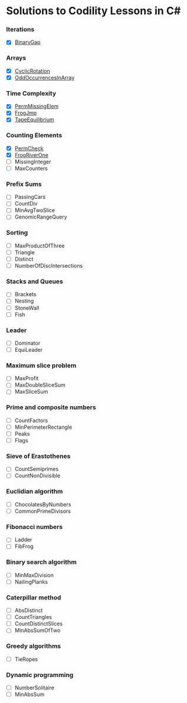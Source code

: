 Solutions to Codility Lessons in C#
=======================

### Iterations
- [x] [BinaryGap](https://app.codility.com/programmers/lessons/1-iterations/binary_gap/)

### Arrays
- [x] [CyclicRotation](https://app.codility.com/programmers/lessons/2-arrays/cyclic_rotation/)
- [x] [OddOccurrencesInArray](https://app.codility.com/programmers/lessons/2-arrays/odd_occurrences_in_array/)

### Time Complexity
- [x] [PermMissingElem](https://app.codility.com/programmers/lessons/3-time_complexity/perm_missing_elem/)
- [x] [FrogJmp](https://app.codility.com/programmers/lessons/3-time_complexity/frog_jmp/)
- [x] [TapeEquilibrium](https://app.codility.com/programmers/lessons/3-time_complexity/tape_equilibrium/)

### Counting Elements
- [x] [PermCheck](https://app.codility.com/programmers/lessons/4-counting_elements/perm_check/)
- [x] [FrogRiverOne](https://app.codility.com/programmers/lessons/4-counting_elements/frog_river_one/)
- [ ] MissingInteger
- [ ] MaxCounters

### Prefix Sums
- [ ] PassingCars
- [ ] CountDiv
- [ ] MinAvgTwoSlice
- [ ] GenomicRangeQuery

### Sorting
- [ ] MaxProductOfThree
- [ ] Triangle
- [ ] Distinct
- [ ] NumberOfDiscIntersections

### Stacks and Queues
- [ ] Brackets
- [ ] Nesting
- [ ] StoneWall
- [ ] Fish
	
### Leader
- [ ] Dominator
- [ ] EquiLeader

### Maximum slice problem
- [ ] MaxProfit
- [ ] MaxDoubleSliceSum
- [ ] MaxSliceSum

### Prime and composite numbers
- [ ] CountFactors
- [ ] MinPerimeterRectangle
- [ ] Peaks
- [ ] Flags

### Sieve of Erastothenes
- [ ] CountSemiprimes
- [ ] CountNonDivisible

### Euclidian algorithm
- [ ] ChocolatesByNumbers
- [ ] CommonPrimeDivisors

### Fibonacci numbers
- [ ] Ladder
- [ ] FibFrog

### Binary search algorithm
- [ ] MinMaxDivision
- [ ] NailingPlanks

### Caterpillar method
- [ ] AbsDistinct
- [ ] CountTriangles
- [ ] CountDistinctSlices
- [ ] MinAbsSumOfTwo

### Greedy algorithms
- [ ] TieRopes

### Dynamic programming
- [ ] NumberSolitaire
- [ ] MinAbsSum
